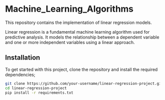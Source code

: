 # Machine_Learning_Algorithms

This repository contains the implementation of linear regression models.

Linear regression is a fundamental machine learning algorithm used for predictive analysis. It models the relationship between a dependent variable and one or more independent variables using a linear approach.

## Installation

To get started with this project, clone the repository and install the required dependencies;

```bash
git clone https://github.com/your-username/linear-regression-project.git
cd linear-regression-project
pip install -r requirements.txt

